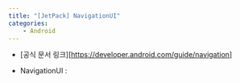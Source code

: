 ```yaml
---
title: "[JetPack] NavigationUI"
categories:
    - Android
---
```

* [공식 문서 링크][https://developer.android.com/guide/navigation]

* NavigationUI : 